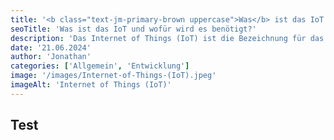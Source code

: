 ```yaml
---
title: '<b class="text-jm-primary-brown uppercase">Was</b> ist das IoT und wofür <b class="text-jm-primary-brown uppercase">wird es benötigt?</b>'
seoTitle: 'Was ist das IoT und wofür wird es benötigt?'
description: 'Das Internet of Things (IoT) ist die Bezeichnung für das Netzwerk physischer Objekte („Things“), die mit Sensoren, Software und anderer Technologie ausgestattet sind, um diese mit anderen Geräten und Systemen über das Internet zu vernetzen, sodass zwischen den Objekten Daten ausgetauscht werden können.'
date: '21.06.2024'
author: 'Jonathan'
categories: ['Allgemein', 'Entwicklung']
image: '/images/Internet-of-Things-(IoT).jpeg'
imageAlt: 'Internet of Things (IoT)'
---
```


## Test

